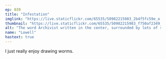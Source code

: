 ```yaml
---
ep: 039
title: "Infestation"
imglink: "https://live.staticflickr.com/65535/50982215983_2b4f5fc59e_o.jpg"
thumbnail: "https://live.staticflickr.com/65535/50982215983_f750af2349_q.jpg"
alt: "The word Archivist written in the center, surrounded by lots of small worms."
name: "Lowell"
hastext: true
---
```

I just really enjoy drawing worms.